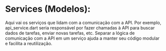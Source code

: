 # Services (Modelos):

Aqui vai os serviços que lidam com a comunicação com a API.
Por exemplo, api_service.dart seria responsável por fazer chamadas à API para buscar dados de tarefas, enviar novas tarefas, etc.
Separar a lógica de comunicação com a API em um serviço ajuda a manter seu código modular e facilita a reutilização.